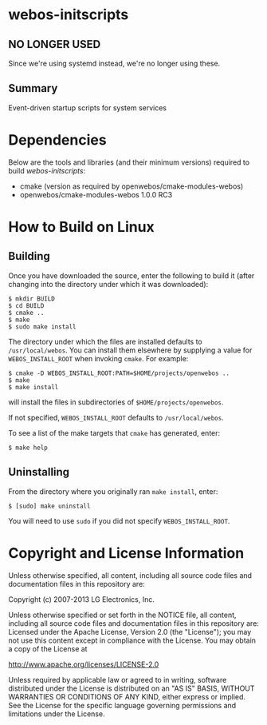 webos-initscripts
=================

NO LONGER USED
-------

Since we're using systemd instead, we're no longer using these.

Summary
-------
Event-driven startup scripts for system services

Dependencies
============

Below are the tools and libraries (and their minimum versions) required
to build _webos-initscripts_:

- cmake (version as required by openwebos/cmake-modules-webos)
- openwebos/cmake-modules-webos 1.0.0 RC3

How to Build on Linux
=====================

## Building

Once you have downloaded the source, enter the following to build it (after
changing into the directory under which it was downloaded):

    $ mkdir BUILD
    $ cd BUILD
    $ cmake ..
    $ make
    $ sudo make install

The directory under which the files are installed defaults to `/usr/local/webos`.
You can install them elsewhere by supplying a value for `WEBOS_INSTALL_ROOT`
when invoking `cmake`. For example:

    $ cmake -D WEBOS_INSTALL_ROOT:PATH=$HOME/projects/openwebos ..
    $ make
    $ make install

will install the files in subdirectories of `$HOME/projects/openwebos`.

If not specified, `WEBOS_INSTALL_ROOT` defaults to `/usr/local/webos`.

To see a list of the make targets that `cmake` has generated, enter:

    $ make help

## Uninstalling

From the directory where you originally ran `make install`, enter:

    $ [sudo] make uninstall

You will need to use `sudo` if you did not specify `WEBOS_INSTALL_ROOT`.

# Copyright and License Information

Unless otherwise specified, all content, including all source code files and
documentation files in this repository are:

Copyright (c) 2007-2013 LG Electronics, Inc.

Unless otherwise specified or set forth in the NOTICE file, all content,
including all source code files and documentation files in this repository are:
Licensed under the Apache License, Version 2.0 (the "License");
you may not use this content except in compliance with the License.
You may obtain a copy of the License at

http://www.apache.org/licenses/LICENSE-2.0

Unless required by applicable law or agreed to in writing, software
distributed under the License is distributed on an "AS IS" BASIS,
WITHOUT WARRANTIES OR CONDITIONS OF ANY KIND, either express or implied.
See the License for the specific language governing permissions and
limitations under the License.
